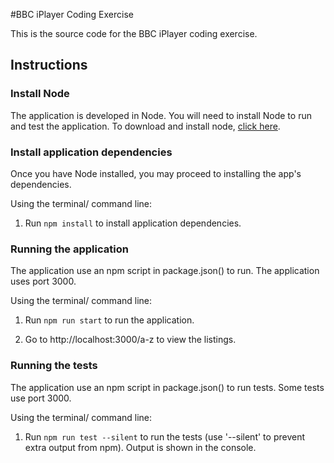 #BBC iPlayer Coding Exercise 

This is the source code for the BBC iPlayer coding exercise.


## Instructions


### Install Node

The application is developed in Node.
You will need to install Node to run and test the application.
To download and install node, [click here](https://nodejs.org/en/download/). 



### Install application dependencies

Once you have Node installed, you may proceed to installing the app's dependencies.

Using the terminal/ command line:

1. Run `npm install` to install application dependencies.



### Running the application

The application use an npm script in package.json() to run.
The application uses port 3000.

Using the terminal/ command line:

1. Run `npm run start` to run the application.

1. Go to http://localhost:3000/a-z to view the listings.



### Running the tests

The application use an npm script in package.json() to run tests.
Some tests use port 3000.

Using the terminal/ command line:

1. Run `npm run test --silent` to run the tests (use '--silent' to prevent extra output from npm). Output is shown in the console.

